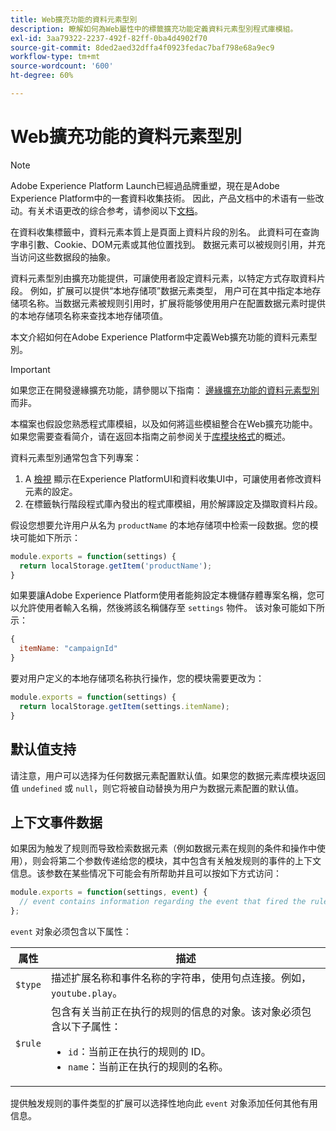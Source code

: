 ```yaml
---
title: Web擴充功能的資料元素型別
description: 瞭解如何為Web屬性中的標籤擴充功能定義資料元素型別程式庫模組。
exl-id: 3aa79322-2237-492f-82ff-0ba4d4902f70
source-git-commit: 8ded2aed32dffa4f0923fedac7baf798e68a9ec9
workflow-type: tm+mt
source-wordcount: '600'
ht-degree: 60%

---
```


# Web擴充功能的資料元素型別

>[!NOTE]
>
>Adobe Experience Platform Launch已經過品牌重塑，現在是Adobe Experience Platform中的一套資料收集技術。 因此，产品文档中的术语有一些改动。有关术语更改的综合参考，请参阅以下[文档](../../term-updates.md)。

在資料收集標籤中，資料元素本質上是頁面上資料片段的別名。 此資料可在查詢字串引數、Cookie、DOM元素或其他位置找到。 数据元素可以被规则引用，并充当访问这些数据段的抽象。

資料元素型別由擴充功能提供，可讓使用者設定資料元素，以特定方式存取資料片段。 例如，扩展可以提供“本地存储项”数据元素类型， 用户可在其中指定本地存储项名称。当数据元素被规则引用时，扩展将能够使用用户在配置数据元素时提供的本地存储项名称来查找本地存储项值。

本文介紹如何在Adobe Experience Platform中定義Web擴充功能的資料元素型別。

>[!IMPORTANT]
>
>如果您正在開發邊緣擴充功能，請參閱以下指南： [邊緣擴充功能的資料元素型別](../edge/data-element-types.md) 而非。
>
>本檔案也假設您熟悉程式庫模組，以及如何將這些模組整合在Web擴充功能中。 如果您需要查看简介，请在返回本指南之前参阅关于[库模块格式](./format.md)的概述。

資料元素型別通常包含下列專案：

1. A [檢視](./views.md) 顯示在Experience PlatformUI和資料收集UI中，可讓使用者修改資料元素的設定。
2. 在標籤執行階段程式庫內發出的程式庫模組，用於解譯設定及擷取資料片段。

假设您想要允许用户从名为 `productName` 的本地存储项中检索一段数据。您的模块可能如下所示：

```js
module.exports = function(settings) {
  return localStorage.getItem('productName');
}
```

如果要讓Adobe Experience Platform使用者能夠設定本機儲存體專案名稱，您可以允許使用者輸入名稱，然後將該名稱儲存至 `settings` 物件。 该对象可能如下所示：

```js
{
  itemName: "campaignId"
}
```

要对用户定义的本地存储项名称执行操作，您的模块需要更改为：

```js
module.exports = function(settings) {
  return localStorage.getItem(settings.itemName);
}
```

## 默认值支持

请注意，用户可以选择为任何数据元素配置默认值。如果您的数据元素库模块返回值 `undefined` 或 `null`，则它将被自动替换为用户为数据元素配置的默认值。

## 上下文事件数据

如果因为触发了规则而导致检索数据元素（例如数据元素在规则的条件和操作中使用），则会将第二个参数传递给您的模块，其中包含有关触发规则的事件的上下文信息。该参数在某些情况下可能会有所帮助并且可以按如下方式访问：

```js
module.exports = function(settings, event) {
  // event contains information regarding the event that fired the rule
};
```

`event` 对象必须包含以下属性：

| 属性 | 描述 |
| --- | --- |
| `$type` | 描述扩展名称和事件名称的字符串，使用句点连接。例如，`youtube.play`。 |
| `$rule` | 包含有关当前正在执行的规则的信息的对象。该对象必须包含以下子属性：<ul><li>`id`：当前正在执行的规则的 ID。</li><li>`name`：当前正在执行的规则的名称。</li></ul> |

提供触发规则的事件类型的扩展可以选择性地向此 `event` 对象添加任何其他有用信息。

